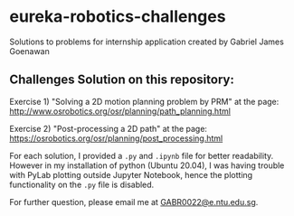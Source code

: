 # eureka-robotics-challenges
Solutions to problems for internship application
created by Gabriel James Goenawan

## Challenges Solution on this repository:
Exercise 1) "Solving a 2D motion planning problem by PRM" at the page:
http://www.osrobotics.org/osr/planning/path_planning.html

Exercise 2) "Post-processing a 2D path" at the page:
https://osrobotics.org/osr/planning/post_processing.html

For each solution, I provided a `.py` and `.ipynb` file for better readability. However in my installation of python (Ubuntu 20.04), I was having trouble with PyLab plotting outside Jupyter Notebook, hence the plotting functionality on the `.py` file is disabled.

For further question, please email me at GABR0022@e.ntu.edu.sg.
